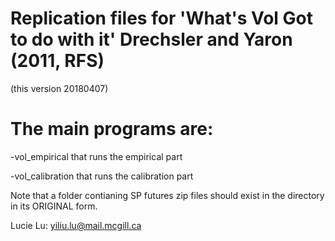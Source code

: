 # Replication files for 'What's Vol Got to do with it' Drechsler and Yaron (2011, RFS)
 (this version 20180407)

# The main programs are:

-vol_empirical that runs the empirical part


-vol_calibration that runs the calibration part


Note that a folder contianing SP futures zip files should exist in the directory in its ORIGINAL form.



Lucie Lu: yiliu.lu@mail.mcgill.ca
